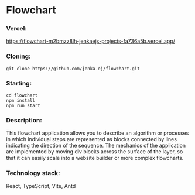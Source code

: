 # Flowchart

### Vercel:
https://flowchart-m2bmzz8lh-jenkaejs-projects-fa736a5b.vercel.app/

### Cloning:
```
git clone https://github.com/jenka-ej/flowchart.git
```

### Starting:
```
cd flowchart
npm install
npm run start
```

### Description:
This flowchart application allows you to describe an algorithm or processes in which individual steps are represented as blocks connected by lines indicating the direction of the sequence. The mechanics of the application are implemented by moving div blocks across the surface of the layer, so that it can easily scale into a website builder or more complex flowcharts.

### Technology stack:
React, TypeScript, Vite, Antd
